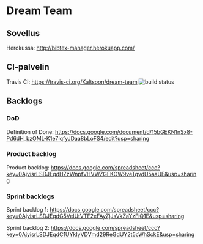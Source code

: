 # Dream Team

## Sovellus

Herokussa: http://bibtex-manager.herokuapp.com/

## CI-palvelin

Travis CI: https://travis-ci.org/Kaltsoon/dream-team
![build status](https://travis-ci.org/Kaltsoon/dream-team.svg?branch=master)

## Backlogs

### DoD

Definition of Done: https://docs.google.com/document/d/15bGEKN1nSx8-Pd6dH_bzOML-K1e7IqfyJDaa8bLoFS4/edit?usp=sharing

### Product backlog

Product backlog: https://docs.google.com/spreadsheet/ccc?key=0AjyisrLSDJEqdHZzWnpfVHVWZGFKOW9veTgydU5aaUE&usp=sharing

### Sprint backlogs

Sprint backlog 1: https://docs.google.com/spreadsheet/ccc?key=0AjyisrLSDJEqdG5VelUtVTF2eFAyZjJsVkZaYzFiQ1E&usp=sharing

Sprint backlog 2: https://docs.google.com/spreadsheet/ccc?key=0AjyisrLSDJEqdC1UYkIyVDVmd29ReGdUY2t5cWhSckE&usp=sharing
